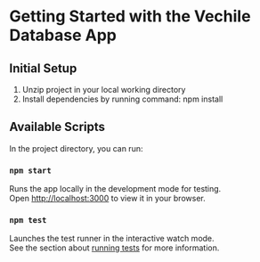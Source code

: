 # Getting Started with the Vechile Database App

## Initial Setup

1.   Unzip project in your local working directory
2.   Install dependencies by running command:  npm install

## Available Scripts

In the project directory, you can run:

### `npm start`

Runs the app locally in the development mode for testing.\
Open [http://localhost:3000](http://localhost:3000) to view it in your browser.

### `npm test`

Launches the test runner in the interactive watch mode.\
See the section about [running tests](https://facebook.github.io/create-react-app/docs/running-tests) for more information.

